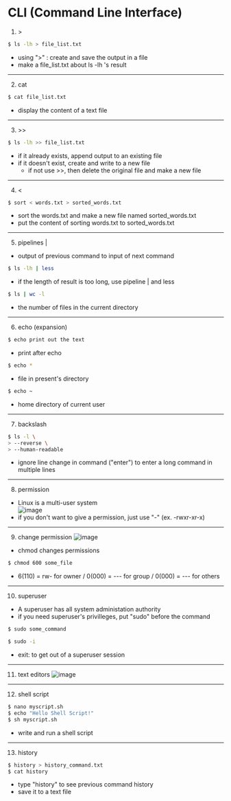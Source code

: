 # CLI (Command Line Interface)

1. \>

```sh
$ ls -lh > file_list.txt
```
- using ">" : create and save the output in a file
- make a file_list.txt about ls -lh 's result

---

2. cat

```sh
$ cat file_list.txt
```
- display the content of a text file

---

3. \>\>

```sh
$ ls -lh >> file_list.txt
```
- if it already exists, append output to an existing file
- if it doesn't exist, create and write to a new file
  - if not use >>, then delete the original file and make a new file

---

4. \<

```sh
$ sort < words.txt > sorted_words.txt
```
- sort the words.txt and make a new file named sorted_words.txt
- put the content of sorting words.txt to sorted_words.txt

---

5. pipelines |
- output of previous command to input of next command

```sh
$ ls -lh | less
```
- if the length of result is too long, use pipeline | and less

```sh
$ ls | wc -l
```
- the number of files in the current directory

---

6. echo (expansion)

```sh
$ echo print out the text
```
- print after echo

```sh
$ echo *
```
- file in present's directory

```sh
$ echo ~
```
- home directory of current user

---

7. backslash

```sh
$ ls -l \
> --reverse \
> --human-readable
```
- ignore line change in command ("enter") to enter a long command in multiple lines

---

8. permission
-  Linux is a multi-user system  
![image](https://github.com/wonhyuna/temp-repo/assets/68580694/9d11e252-b5b8-424c-9674-7ea307209cdd)
- if you don't want to give a permission, just use "-" (ex. -rwxr-xr-x)

---

9. change permission
![image](https://github.com/wonhyuna/temp-repo/assets/68580694/8d5e9192-11f9-4fc9-b65f-137972c7b42d)
- chmod changes permissions
```sh
$ chmod 600 some_file
```
- 6(110) = rw- for owner / 0(000) = --- for group / 0(000) = --- for others

---

10. superuser
- A superuser has all system administation authority
- if you need superuser's privilleges, put "sudo" before the command

```sh
$ sudo some_command
```

```sh
$ sudo -i
```

- exit: to get out of a superuser session

---

11. text editors
![image](https://github.com/wonhyuna/temp-repo/assets/68580694/34fe7a72-5a58-475e-8b39-192f71f7ed49)

---

12. shell script
```sh
$ nano myscript.sh
$ echo "Hello Shell Script!"
$ sh myscript.sh
```
- write and run a shell script

---

13. history
```sh
$ history > history_command.txt
$ cat history
```
- type "history" to see previous command history
- save it to a text file
